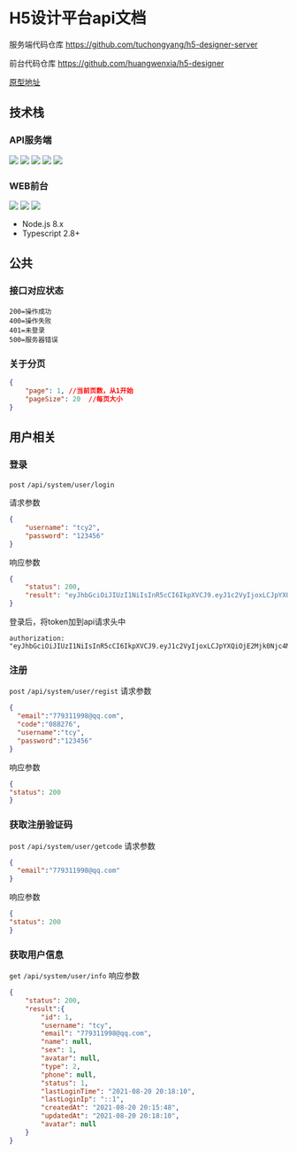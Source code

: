 # H5设计平台api文档

服务端代码仓库[](https://github.com/tuchongyang/h5-designer-server) https://github.com/tuchongyang/h5-designer-server

前台代码仓库[](https://github.com/huangwenxia/h5-designer) https://github.com/huangwenxia/h5-designer

[原型地址](https://modao.cc/app/0822f6ebdd7480fedad3defb5deadff1a72324c5?simulator_type=device&sticky)

## 技术栈

### API服务端

![](https://img.shields.io/github/package-json/dependency-version/tuchongyang/h5-designer-server/egg)
![](https://img.shields.io/github/package-json/dependency-version/tuchongyang/h5-designer-server/egg-sequelize)
![](https://img.shields.io/github/package-json/dependency-version/tuchongyang/h5-designer-server/egg-jwt)
![](https://img.shields.io/github/package-json/dependency-version/tuchongyang/h5-designer-server/egg-blueprint)
![](https://img.shields.io/node/v/egg)


### WEB前台

![](https://img.shields.io/github/package-json/dependency-version/huangwenxia/h5-designer/vue)
![](https://img.shields.io/github/package-json/dependency-version/huangwenxia/h5-designer/ant-design-vue)
![](https://img.shields.io/node/v/egg)
- Node.js 8.x
- Typescript 2.8+

## 公共

### 接口对应状态

```
200=操作成功
400=操作失败
401=未登录
500=服务器错误

```

### 关于分页

```json
{
    "page": 1, //当前页数，从1开始
    "pageSize": 20  //每页大小
}
```

## 用户相关

### 登录
`post` `/api/system/user/login`

请求参数
```json
{
    "username": "tcy2",
    "password": "123456"
}
```
响应参数
```json
{
    "status": 200,
    "result": "eyJhbGciOiJIUzI1NiIsInR5cCI6IkpXVCJ9.eyJ1c2VyIjoxLCJpYXQiOjE2Mjk0Njc4MzMsImV4cCI6MTYzMDA3MjYzM30.1PVt10K4gPO8USjq91FnR9xD6g1rT9vKjNMn_blOJys"
}
```
登录后，将token加到api请求头中
```
authorization: "eyJhbGciOiJIUzI1NiIsInR5cCI6IkpXVCJ9.eyJ1c2VyIjoxLCJpYXQiOjE2Mjk0Njc4MzMsImV4cCI6MTYzMDA3MjYzM30.1PVt10K4gPO8USjq91FnR9xD6g1rT9vKjNMn_blOJys"
```

### 注册

`post` `/api/system/user/regist`
请求参数
```json
{
  "email":"779311998@qq.com",
  "code":"088276",
  "username":"tcy",
  "password":"123456"
}
```
响应参数
```json
{
"status": 200
}
```

### 获取注册验证码

`post` `/api/system/user/getcode`
请求参数
```json
{
  "email":"779311998@qq.com"
}
```
响应参数
```json
{
"status": 200
}
```


### 获取用户信息

`get` `/api/system/user/info`
响应参数
```json
{
    "status": 200,
    "result":{
        "id": 1,
        "username": "tcy",
        "email": "779311998@qq.com",
        "name": null,
        "sex": 1,
        "avatar": null,
        "type": 2,
        "phone": null,
        "status": 1,
        "lastLoginTime": "2021-08-20 20:18:10",
        "lastLoginIp": "::1",
        "createdAt": "2021-08-20 20:15:48",
        "updatedAt": "2021-08-20 20:18:10",
        "avatar": null
    }
}
```